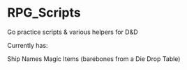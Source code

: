 # RPG_Scripts
Go practice scripts &amp; various helpers for D&amp;D

Currently has:

Ship Names
Magic Items (barebones from a Die Drop Table)
